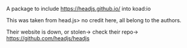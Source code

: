 A package to include https://headjs.github.io/ into koad:io

This was taken from head.js> no credit here, all belong to the authors.


Their website is down, or stolen-> check their repo-> https://github.com/headjs/headjs